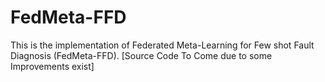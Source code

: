 # FedMeta-FFD
This is the implementation of Federated Meta-Learning for Few shot Fault Diagnosis (FedMeta-FFD). [Source Code To Come due to some Improvements exist]
